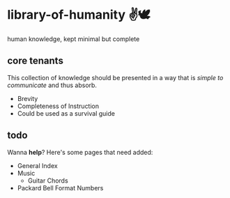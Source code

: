 # library-of-humanity ✌🕊
human knowledge, kept minimal but complete




## core tenants
This collection of knowledge should be presented in a way that is *simple to communicate* and thus absorb.

- Brevity
- Completeness of Instruction
- Could be used as a survival guide


## todo
Wanna **help**?
Here's some pages that need added:

- General Index
- Music
    - Guitar Chords
- Packard Bell Format Numbers
